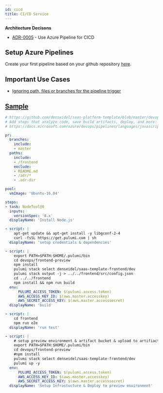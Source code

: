 ```yaml
---
id: cicd
title: CI/CD Service
---
```


**Architecture Decisons** 

<!-- adrlog -->

- [ADR-0005](adr/0005-use-azure-pipeline-for-cicd.md) - Use Azure Pipeline for CICD

<!-- adrlogstop -->

## Setup Azure Pipelines

Create your first pipeline based on your github repository [here](https://docs.microsoft.com/en-us/azure/devops/pipelines/get-started-yaml?view=azure-devops).

## Important Use Cases

* [Ignoring path, files or branches for the pipeline trigger](https://docs.microsoft.com/en-us/azure/devops/pipelines/build/triggers?view=azure-devops&tabs=yaml)

## [Sample](https://github.com/denseidel/saas-platform-template/blob/master/devops/frontend-preview/azure-pipelines.yaml)

```yaml
# https://github.com/denseidel/saas-platform-template/blob/master/devops/frontend-preview/azure-pipelines.yaml
# Add steps that analyze code, save build artifacts, deploy, and more:
# https://docs.microsoft.com/azure/devops/pipelines/languages/javascript

pr:
  branches:
    include:
    - master
  paths:
    include:
    - /frontend
    exclude:
    - README.md
    - /adr/*
    - .adr-dir

pool:
  vmImage: 'Ubuntu-16.04'

steps:
- task: NodeTool@0
  inputs:
    versionSpec: '8.x'
  displayName: 'Install Node.js'

- script: |
    apt-get update && apt-get install -y libgconf-2-4
    curl -fsSL https://get.pulumi.com | sh
  displayName: 'setup credentials & dependencies'

- script: |
    export PATH=$PATH:$HOME/.pulumi/bin
    cd devops/frontend-preview
    npm install
    pulumi stack select denseidel/saas-template-frontend/dev
    pulumi stack output -j > ../../frontend/src/config.json
    cd ../../frontend
    npm install && npm run build
  env:
      PULUMI_ACCESS_TOKEN: $(pulumi.access.token)
      AWS_ACCESS_KEY_ID: $(aws.master.accesskey)
      AWS_SECRET_ACCESS_KEY: $(aws.master.accesssecret)
  displayName: 'build'

- script: |
    cd frontend
    npm run e2e
  displayName: 'run test'

- script: |
    # setup preview environment & artifact bucket & upload to artifiact bucket
    export PATH=$PATH:$HOME/.pulumi/bin
    cd devops/frontend-preview
    #npm install
    pulumi stack select denseidel/saas-template-frontend/dev
    pulumi up -y
  env:
      PULUMI_ACCESS_TOKEN: $(pulumi.access.token)
      AWS_ACCESS_KEY_ID: $(aws.master.accesskey)
      AWS_SECRET_ACCESS_KEY: $(aws.master.accesssecret)
  displayName: 'Setup Infrastucture & Deploy to preview environment'
```
